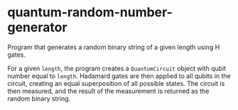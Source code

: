 # quantum-random-number-generator
Program that generates a random binary string of a given length using H gates.

For a given `length`, the program creates a `QuantumCircuit` object with qubit number equal to `length`.
Hadamard gates are then applied to all qubits in the circuit, creating an equal superposition of all possible states.
The circuit is then measured, and the result of the measurement is returned as the random binary string.
